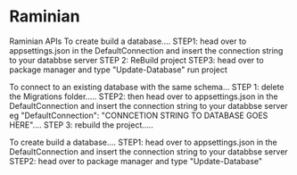 # Raminian
 Raminian APIs
 To create build a database....
STEP1: head over to appsettings.json in the DefaultConnection and insert the connection string to your databbse server
STEP 2: ReBuild project
STEP3: head over to package manager and type "Update-Database"
run project

 
 
To connect to an existing database with the same schema...
STEP 1:  delete the Migrations folder.....
STEP2:  then head over to appsettings.json in the DefaultConnection and insert the connection string to your databbse server eg "DefaultConnection": "CONNCETION STRING TO DATABASE GOES HERE".... 
STEP 3:  rebuild the project.....


To create build a database....
STEP1: head over to appsettings.json in the DefaultConnection and insert the connection string to your databbse server
STEP2: head over to package manager and type "Update-Database"
